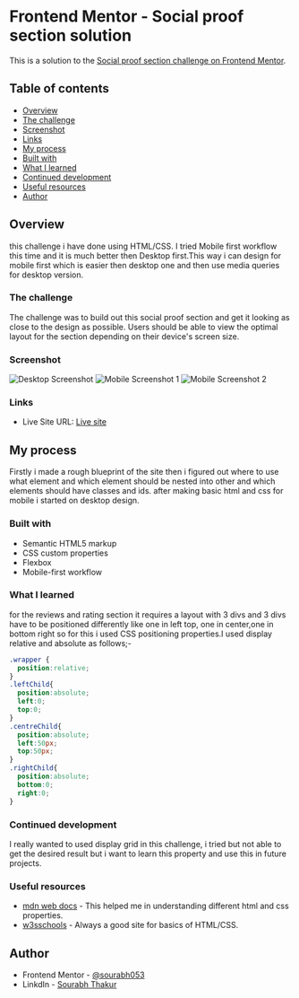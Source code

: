 # Frontend Mentor - Social proof section solution

This is a solution to the [Social proof section challenge on Frontend Mentor](https://www.frontendmentor.io/challenges/social-proof-section-6e0qTv_bA). 

## Table of contents

  - [Overview](#overview)
  - [The challenge](#the-challenge)
  - [Screenshot](#screenshot)
  - [Links](#links)
  - [My process](#my-process)
  - [Built with](#built-with)
  - [What I learned](#what-i-learned)
  - [Continued development](#continued-development)
  - [Useful resources](#useful-resources)
  - [Author](#author)



## Overview

this challenge i have done using HTML/CSS. I tried Mobile first workflow this time and it is much better then Desktop first.This way i can design for mobile first which is easier then desktop one and then use media queries for desktop version.

### The challenge

The challenge was to build out this social proof section and get it looking as close to the design as possible. Users should be able to view the optimal layout for the section depending on their device's screen size.

### Screenshot

![Desktop Screenshot](/Screenshots/Screenshot%20Desktop.png)
![Mobile Screenshot 1](/Screenshots/ScreenShot%20Mobile%201.jpg)
![Mobile Screenshot 2](/Screenshots/ScreenShot%20Mobile%202.jpg)

### Links

- Live Site URL: [Live site](https://idyllic-madeleine-53e1a1.netlify.app/)

## My process

Firstly i made a rough blueprint of the site then i figured out where to use what element and which element should be nested into other and which elements should have classes and ids. after making basic html and css for mobile i started on desktop design.

### Built with

- Semantic HTML5 markup
- CSS custom properties
- Flexbox
- Mobile-first workflow

### What I learned

for the reviews and rating section it requires a layout with 3 divs and 3 divs have to be positioned differently like one in left top, one in center,one in bottom right so for this i used CSS positioning properties.I used display relative and absolute as follows;-


```css
.wrapper {
  position:relative;
}
.leftChild{
  position:absolute;
  left:0;
  top:0;
}
.centreChild{
  position:absolute;
  left:50px;
  top:50px;
}
.rightChild{
  position:absolute;
  bottom:0;
  right:0;
}
```

### Continued development

I really wanted to used display grid in this challenge, i tried but not able to get the desired result but i want to learn this property and use this in future projects.

### Useful resources

- [mdn web docs](https://developer.mozilla.org/en-US/) - This helped me in understanding different html and css properties.
- [w3sschools](https://www.w3schools.com/) - Always a good site for basics of HTML/CSS.

## Author

- Frontend Mentor - [@sourabh053](https://www.frontendmentor.io/profile/sourabh053)
- LinkdIn - [Sourabh Thakur](https://www.linkedin.com/in/sourabh-thakur-b71a68250/)
